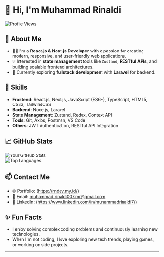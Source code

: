 # 👋 Hi, I'm Muhammad Rinaldi  
![Profile Views](https://komarev.com/ghpvc/?username=muhammadrinaldi7&color=blue&style=flat)  

## 🚀 About Me  
- 👨‍💻 I'm a **React.js & Next.js Developer** with a passion for creating modern, responsive, and user-friendly web applications.  
- 💡 Interested in **state management** tools like `Zustand`, **RESTful APIs**, and building scalable frontend architectures.  
- 🌱 Currently exploring **fullstack development** with **Laravel** for backend.  

## 🌟 Skills  
- **Frontend**: React.js, Next.js, JavaScript (ES6+), TypeScript, HTML5, CSS3, TailwindCSS  
- **Backend**: Node.js, Laravel  
- **State Management**: Zustand, Redux, Context API  
- **Tools**: Git, Axios, Postman, VS Code  
- **Others**: JWT Authentication, RESTful API Integration  

## 📈 GitHub Stats  
![Your GitHub Stats](https://github-readme-stats.vercel.app/api?username=muhammadrinaldi7&show_icons=true&theme=radical)  
![Top Languages](https://github-readme-stats.vercel.app/api/top-langs/?username=muhammadrinaldi7&layout=compact&theme=radical)  

## 📫 Contact Me  
- 🌐 Portfolio: (https://rndev.my.id/)   
- 📧 Email: muhammad.rinaldi007.mr@gmail.com 
- 💼 LinkedIn: (https://www.linkedin.com/in/muhammadrinaldi7/)

## ✨ Fun Facts  
- I enjoy solving complex coding problems and continuously learning new technologies.  
- When I'm not coding, I love exploring new tech trends, playing games, or working on side projects.  

---

